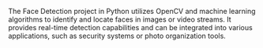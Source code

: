 The Face Detection project in Python utilizes OpenCV and machine learning algorithms to identify and locate faces in images or video streams. It provides real-time detection capabilities and can be integrated into various applications, such as security systems or photo organization tools.
